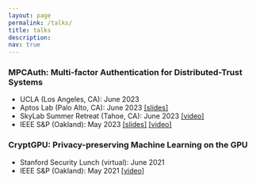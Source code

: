 ```yaml
---
layout: page
permalink: /talks/
title: talks
description: 
nav: true
---
```


### MPCAuth: Multi-factor Authentication for Distributed-Trust Systems
* UCLA (Los Angeles, CA): June 2023
* Aptos Lab (Palo Alto, CA): June 2023 [[slides]](../assets/pdf/MPCAuth-Full.pdf)
* SkyLab Summer Retreat (Tahoe, CA): June 2023 [[video]](https://www.youtube.com/watch?v=BMaaoOZ0ng4)
* IEEE S&P (Oakland): May 2023 [[slides]](../assets/pdf/MPCAuth-S&P.pdf) [[video]](https://www.youtube.com/watch?v=aK6ZdW5zGog&list=PL0pRF4xvoD0kRsa5AeL9ncGw7CnLdIr7A&index=14)

### CryptGPU: Privacy-preserving Machine Learning on the GPU
* Stanford Security Lunch (virtual): June 2021
* IEEE S&P (Oakland): May 2021 [[video]](https://www.youtube.com/watch?v=32I1ToS8_T8)